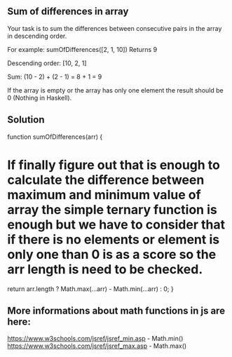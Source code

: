 ## Sum of differences in array

Your task is to sum the differences between consecutive pairs in the array in descending order.

For example: sumOfDifferences([2, 1, 10]) Returns 9

Descending order: [10, 2, 1]

Sum: (10 - 2) + (2 - 1) = 8 + 1 = 9

If the array is empty or the array has only one element the result should be 0 (Nothing in Haskell).

## Solution

function sumOfDifferences(arr) {

# If finally figure out that is enough to calculate the difference between maximum and minimum value of array the simple ternary function is enough but we have to consider that if there is no elements or element is only one than 0 is as a score so the arr length is need to be checked.

return arr.length ? Math.max(...arr) - Math.min(...arr) : 0;
}

## More informations about math functions in js are here:

https://www.w3schools.com/jsref/jsref_min.asp - Math.min()
https://www.w3schools.com/jsref/jsref_max.asp - Math.max()
